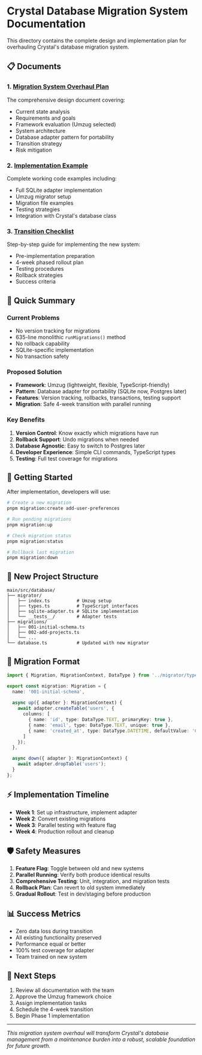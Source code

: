 # Crystal Database Migration System Documentation

This directory contains the complete design and implementation plan for overhauling Crystal's database migration system.

## 📋 Documents

### 1. [Migration System Overhaul Plan](./migration-system-overhaul-plan.md)
The comprehensive design document covering:
- Current state analysis
- Requirements and goals
- Framework evaluation (Umzug selected)
- System architecture
- Database adapter pattern for portability
- Transition strategy
- Risk mitigation

### 2. [Implementation Example](./implementation-example.md)
Complete working code examples including:
- Full SQLite adapter implementation
- Umzug migrator setup
- Migration file examples
- Testing strategies
- Integration with Crystal's database class

### 3. [Transition Checklist](./transition-checklist.md)
Step-by-step guide for implementing the new system:
- Pre-implementation preparation
- 4-week phased rollout plan
- Testing procedures
- Rollback strategies
- Success criteria

## 🎯 Quick Summary

### Current Problems
- No version tracking for migrations
- 635-line monolithic `runMigrations()` method
- No rollback capability
- SQLite-specific implementation
- No transaction safety

### Proposed Solution
- **Framework**: Umzug (lightweight, flexible, TypeScript-friendly)
- **Pattern**: Database adapter for portability (SQLite now, Postgres later)
- **Features**: Version tracking, rollbacks, transactions, testing support
- **Migration**: Safe 4-week transition with parallel running

### Key Benefits
1. **Version Control**: Know exactly which migrations have run
2. **Rollback Support**: Undo migrations when needed
3. **Database Agnostic**: Easy to switch to Postgres later
4. **Developer Experience**: Simple CLI commands, TypeScript types
5. **Testing**: Full test coverage for migrations

## 🚀 Getting Started

After implementation, developers will use:

```bash
# Create a new migration
pnpm migration:create add-user-preferences

# Run pending migrations
pnpm migration:up

# Check migration status
pnpm migration:status

# Rollback last migration
pnpm migration:down
```

## 📁 New Project Structure

```
main/src/database/
├── migrator/
│   ├── index.ts          # Umzug setup
│   ├── types.ts          # TypeScript interfaces
│   ├── sqlite-adapter.ts # SQLite implementation
│   └── __tests__/        # Adapter tests
├── migrations/
│   ├── 001-initial-schema.ts
│   ├── 002-add-projects.ts
│   └── ...
└── database.ts           # Updated with new migrator
```

## 🔄 Migration Format

```typescript
import { Migration, MigrationContext, DataType } from '../migrator/types';

export const migration: Migration = {
  name: '001-initial-schema',
  
  async up({ adapter }: MigrationContext) {
    await adapter.createTable('users', {
      columns: [
        { name: 'id', type: DataType.TEXT, primaryKey: true },
        { name: 'email', type: DataType.TEXT, unique: true },
        { name: 'created_at', type: DataType.DATETIME, defaultValue: 'CURRENT_TIMESTAMP' }
      ]
    });
  },

  async down({ adapter }: MigrationContext) {
    await adapter.dropTable('users');
  }
};
```

## ⚡ Implementation Timeline

- **Week 1**: Set up infrastructure, implement adapter
- **Week 2**: Convert existing migrations
- **Week 3**: Parallel testing with feature flag
- **Week 4**: Production rollout and cleanup

## 🛡️ Safety Measures

1. **Feature Flag**: Toggle between old and new systems
2. **Parallel Running**: Verify both produce identical results
3. **Comprehensive Testing**: Unit, integration, and migration tests
4. **Rollback Plan**: Can revert to old system immediately
5. **Gradual Rollout**: Test in dev/staging before production

## 📊 Success Metrics

- Zero data loss during transition
- All existing functionality preserved
- Performance equal or better
- 100% test coverage for adapter
- Team trained on new system

## 🤝 Next Steps

1. Review all documentation with the team
2. Approve the Umzug framework choice
3. Assign implementation tasks
4. Schedule the 4-week transition
5. Begin Phase 1 implementation

---

*This migration system overhaul will transform Crystal's database management from a maintenance burden into a robust, scalable foundation for future growth.*